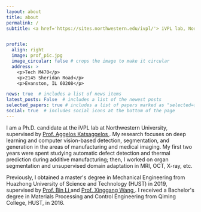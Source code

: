 ```yaml
---
layout: about
title: about
permalink: /
subtitle: <a href='https://sites.northwestern.edu/ivpl/'> iVPL lab, Northwestern University</a>


profile:
  align: right
  image: prof_pic.jpg
  image_circular: false # crops the image to make it circular
  address: >
    <p>Tech M470</p>
    <p>2145 Sheridan Road</p>
    <p>Evanston, IL 60208</p>

news: true  # includes a list of news items
latest_posts: False  # includes a list of the newest posts
selected_papers: true # includes a list of papers marked as "selected={true}"
social: true  # includes social icons at the bottom of the page
---
```

I am a Ph.D. candidate at the iVPL lab at Northwestern University, supervised by <a href = 'https://sites.northwestern.edu/ivpl/'> Prof. Aggelos Katsaggelos </a>. My research focuses on deep learning and computer vision-based detection, segmentation, and generation in the areas of manufacturing and medical imaging. My first two years were spent studying automatic defect detection and thermal prediction during additive manufacturing; then, I worked on organ segmentation and unsupervised domain adaptation in MRI, OCT, X-ray, etc. 

Previously, I obtained a master's degree in Mechanical Engineering from Huazhong University of Science and Technology (HUST) in 2019, supervised by <a href = 'http://english.mse.hust.edu.cn/info/1081/2036.htm'> Prof. Bin Li </a> and <a href = 'https://xwcv.github.io/'> Prof. Xinggang Wang </a>. I received a Bachelor's degree in Materials Processing and Control Engineering from Qiming College, HUST, in 2016.

